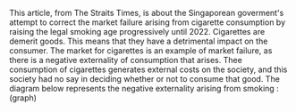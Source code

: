 This article, from The Straits Times, is about the Singaporean goverment's attempt to correct the market failure arising from cigarette consumption by raising the legal smoking age progressively until 2022. Cigarettes are demerit goods. This means that they have a detrimental impact on the consumer. The market for cigarettes is an example of market failure, as there is a negative externality of consumption that arises. Thee consumption of cigarettes generates external costs on the society, and this society had no say in deciding whether or not to consume that good. The diagram below represents the negative externality arising from smoking : (graph)
